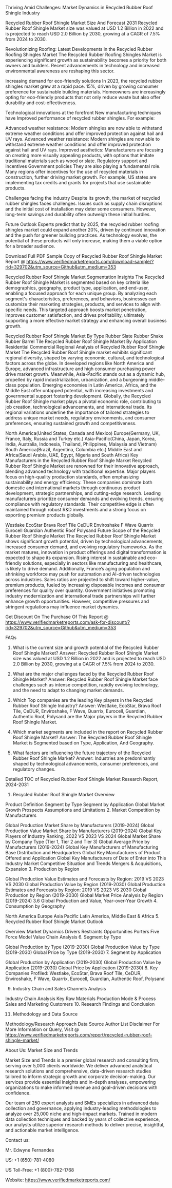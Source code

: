 Thriving Amid Challenges: Market Dynamics in Recycled Rubber Roof Shingle Industry


Recycled Rubber Roof Shingle Market Size And Forecast 2031
Recycled Rubber Roof Shingle Market size was valued at USD 1.2 Billion in 2022 and is projected to reach USD 2.0 Billion by 2030, growing at a CAGR of 7.5% from 2024 to 2030.

Revolutionizing Roofing: Latest Developments in the Recycled Rubber Roofing Shingles Market
The Recycled Rubber Roofing Shingles Market is experiencing significant growth as sustainability becomes a priority for both owners and builders. Recent advancements in technology and increased environmental awareness are reshaping this sector.

Increasing demand for eco-friendly solutions
In 2023, the recycled rubber shingles market grew at a rapid pace. 15%, driven by growing consumer preference for sustainable building materials. Homeowners are increasingly opting for eco-friendly products that not only reduce waste but also offer durability and cost-effectiveness.

Technological innovations at the forefront
New manufacturing techniques have Improved performance of recycled rubber shingles. For example:

Advanced weather resistance: Modern shingles are now able to withstand extreme weather conditions and offer improved protection against hail and UV rays.
Advanced weather resistance: Modern shingles are now able to withstand extreme weather conditions and offer improved protection against hail and UV rays.
Improved aesthetics: Manufacturers are focusing on creating more visually appealing products, with options that imitate traditional materials such as wood or slate.
Regulatory support and incentives
Government policies They are also playing a fundamental role. Many regions offer incentives for the use of recycled materials in construction, further driving market growth. For example, US states are implementing tax credits and grants for projects that use sustainable products.

Challenges facing the industry
Despite its growth, the market of recycled rubber shingles faces challenges. Issues such as supply chain disruptions and the initial cost of installation may deter some consumers. However, long-term savings and durability often outweigh these initial hurdles.

Future Outlook
Experts predict that by 2025, the recycled rubber roofing shingles market could expand another 20%, driven by continued innovation and the push for greener building practices. As technology evolves, the potential of these products will only increase, making them a viable option for a broader audience.

Download Full PDF Sample Copy of Recycled Rubber Roof Shingle Market Report @ https://www.verifiedmarketreports.com/download-sample/?rid=329702&utm_source=Github&utm_medium=353

Recycled Rubber Roof Shingle Market Segmentation Insights
The Recycled Rubber Roof Shingle Market is segmented based on key criteria like demographics, geography, product type, application, and end-user, enabling a focused approach for each unique group. By analyzing each segment's characteristics, preferences, and behaviors, businesses can customize their marketing strategies, products, and services to align with specific needs. This targeted approach boosts market penetration, improves customer satisfaction, and drives profitability, ultimately supporting a more effective market strategy and enhancing overall business growth.

Recycled Rubber Roof Shingle Market By Type
Rubber Slate
Rubber Shake
Rubber Barrel Tile
Recycled Rubber Roof Shingle Market By Application
Residential
Commercial
Regional Analysis of Recycled Rubber Roof Shingle Market
The Recycled Rubber Roof Shingle market exhibits significant regional diversity, shaped by varying economic, cultural, and technological factors across the globe. In developed regions like North America and Europe, advanced infrastructure and high consumer purchasing power drive market growth. Meanwhile, Asia-Pacific stands out as a dynamic hub, propelled by rapid industrialization, urbanization, and a burgeoning middle-class population. Emerging economies in Latin America, Africa, and the Middle East offer untapped potential, with increasing investments and governmental support fostering development. Globally, the Recycled Rubber Roof Shingle market plays a pivotal economic role, contributing to job creation, technological advancements, and international trade. Its regional variations underline the importance of tailored strategies to address unique market needs, regulatory environments, and consumer preferences, ensuring sustained growth and competitiveness.

North America(United States, Canada and Mexico)
Europe(Germany, UK, France, Italy, Russia and Turkey etc.)
Asia-Pacific(China, Japan, Korea, India, Australia, Indonesia, Thailand, Philippines, Malaysia and Vietnam)
South America(Brazil, Argentina, Columbia etc.)
Middle East and Africa(Saudi Arabia, UAE, Egypt, Nigeria and South Africa)
Key Manufacturers in the Recycled Rubber Roof Shingle Market
Recycled Rubber Roof Shingle Market are renowned for their innovative approach, blending advanced technology with traditional expertise. Major players focus on high-quality production standards, often emphasizing sustainability and energy efficiency. These companies dominate both domestic and international markets through continuous product development, strategic partnerships, and cutting-edge research. Leading manufacturers prioritize consumer demands and evolving trends, ensuring compliance with regulatory standards. Their competitive edge is often maintained through robust R&D investments and a strong focus on exporting premium products globally.

Westlake
EcoStar
Brava Roof Tile
CeDUR
Enviroshake
F Wave
Quarrix
Eurocell
Guardian
Authentic Roof
Polysand
Future Scope of the Recycled Rubber Roof Shingle Market
The Recycled Rubber Roof Shingle Market shows significant growth potential, driven by technological advancements, increased consumer demand, and evolving regulatory frameworks. As the market matures, innovation in product offerings and digital transformation is expected to shape its expansion. Rising interest in sustainable and eco-friendly solutions, especially in sectors like manufacturing and healthcare, is likely to drive demand. Additionally, France’s aging population and shrinking workforce may push for automation and AI-driven technologies across industries. Sales ratios are projected to shift toward higher-value, premium products, fueled by increasing disposable incomes and consumer preferences for quality over quantity. Government initiatives promoting industry modernization and international trade partnerships will further enhance growth opportunities. However, competitive pressures and stringent regulations may influence market dynamics.

Get Discount On The Purchase Of This Report @ https://www.verifiedmarketreports.com/ask-for-discount/?rid=329702&utm_source=Github&utm_medium=353

FAQs
1. What is the current size and growth potential of the Recycled Rubber Roof Shingle Market?
Answer: Recycled Rubber Roof Shingle Market size was valued at USD 1.2 Billion in 2022 and is projected to reach USD 2.0 Billion by 2030, growing at a CAGR of 7.5% from 2024 to 2030.

2. What are the major challenges faced by the Recycled Rubber Roof Shingle Market?
Answer: Recycled Rubber Roof Shingle Market face challenges such as intense competition, rapidly evolving technology, and the need to adapt to changing market demands.

3. Which Top companies are the leading Key players in the Recycled Rubber Roof Shingle Industry?
Answer: Westlake, EcoStar, Brava Roof Tile, CeDUR, Enviroshake, F Wave, Quarrix, Eurocell, Guardian, Authentic Roof, Polysand are the Major players in the Recycled Rubber Roof Shingle Market.

4. Which market segments are included in the report on Recycled Rubber Roof Shingle Market?
Answer: The Recycled Rubber Roof Shingle Market is Segmented based on Type, Application, And Geography.

5. What factors are influencing the future trajectory of the Recycled Rubber Roof Shingle Market?
Answer: Industries are predominantly shaped by technological advancements, consumer preferences, and regulatory changes.

Detailed TOC of Recycled Rubber Roof Shingle Market Research Report, 2024-2031
1. Recycled Rubber Roof Shingle Market Overview

Product Definition
Segment by Type
Segment by Application
Global Market Growth Prospects
Assumptions and Limitations
2. Market Competition by Manufacturers

Global Production Market Share by Manufacturers (2019-2024)
Global Production Value Market Share by Manufacturers (2019-2024)
Global Key Players of Industry Ranking, 2022 VS 2023 VS 2024
Global Market Share by Company Type (Tier 1, Tier 2 and Tier 3)
Global Average Price by Manufacturers (2019-2024)
Global Key Manufacturers of Manufacturing Base Distribution and Headquarters
Global Key Manufacturers of Product Offered and Application
Global Key Manufacturers of Date of Enter into This Industry
Market Competitive Situation and Trends
Mergers & Acquisitions, Expansion
3. Production by Region

Global Production Value Estimates and Forecasts by Region: 2019 VS 2023 VS 2030
Global Production Value by Region (2019-2030)
Global Production Estimates and Forecasts by Region: 2019 VS 2023 VS 2030
Global Production by Region (2019-2030)
Global Market Price Analysis by Region (2019-2024) 3.6 Global Production and Value, Year-over-Year Growth
4. Consumption by Geography

North America
Europe
Asia Pacific
Latin America, Middle East & Africa
5. Recycled Rubber Roof Shingle Market Outlook

Overview
Market Dynamics
Drivers
Restraints
Opportunities
Porters Five Force Model
Value Chain Analysis 
6. Segment by Type

Global Production by Type (2019-2030)
Global Production Value by Type (2019-2030)
Global Price by Type (2019-2030)
7. Segment by Application

Global Production by Application (2019-2030)
Global Production Value by Application (2019-2030)
Global Price by Application (2019-2030)
8. Key Companies Profiled: Westlake, EcoStar, Brava Roof Tile, CeDUR, Enviroshake, F Wave, Quarrix, Eurocell, Guardian, Authentic Roof, Polysand

9. Industry Chain and Sales Channels Analysis

Industry Chain Analysis
Key Raw Materials
Production Mode & Process
Sales and Marketing
Customers
10. Research Findings and Conclusion

11. Methodology and Data Source

Methodology/Research Approach
Data Source
Author List
Disclaimer
For More Information or Query, Visit @ https://www.verifiedmarketreports.com/report/recycled-rubber-roof-shingle-market/

About Us: Market Size and Trends

Market Size and Trends is a premier global research and consulting firm, serving over 5,000 clients worldwide. We deliver advanced analytical research solutions and comprehensive, data-driven research studies tailored to inform strategic growth and corporate decision-making. Our services provide essential insights and in-depth analyses, empowering organizations to make informed revenue and goal-driven decisions with confidence.

Our team of 250 expert analysts and SMEs specializes in advanced data collection and governance, applying industry-leading methodologies to analyze over 25,000 niche and high-impact markets. Trained in modern data collection techniques and backed by years of collective experience, our analysts utilize superior research methods to deliver precise, insightful, and actionable market intelligence.

Contact us:

Mr. Edwyne Fernandes

US: +1 (650)-781-4080

US Toll-Free: +1 (800)-782-1768

Website: https://www.verifiedmarketreports.com/
